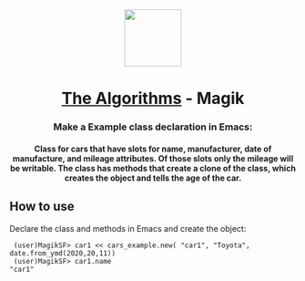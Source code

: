 
<div align="center">
<!-- Title: -->
  <a href="https://github.com/Mateus2314/Magik_Smallworld_the_Algorithms">
    <img src="https://siamz.gallerycdn.vsassets.io/extensions/siamz/smallworld-magik/1.5.2/1573561363325/Microsoft.VisualStudio.Services.Icons.Default" height="100">
  </a>
  <h1><a href="https://github.com/Mateus2314/Magik_Smallworld_the_Algorithmshttps://github.com/TheAlgorithms/">The Algorithms</a> - Magik</h1>

  
  
<!-- Short description: -->
  <h3>Make a Example class declaration in Emacs:</h3>
  <h4>Class for cars that have slots for name, manufacturer, date of manufacture, and mileage attributes. 
  Of those slots only the mileage will be writable.
  The class has methods that create a clone of the class, which creates the object and tells the age of the car. </h4>
</div>

## How to use

Declare the class and methods in Emacs and create the object:

```magik
 (user)MagikSF> car1 << cars_example.new( "car1", "Toyota", date.from_ymd(2020,20,11))
 (user)MagikSF> car1.name
"car1"
 ```

<!-- ## Getting Started

Open Source resource for learning object-oriented programming language with Magik on SmallWorld. #Magik_Smallworld_the_Algorithms

Read through our [Contribution Guidelines](CONTRIBUTING.md) before you contribute.

## Community Channels

We're on [Discord](https://discord.gg/c7MnfGFGa6) and [Gitter](https://gitter.im/TheAlgorithms)! Community channels are great for you to ask questions and get help. Please join us!

## List of Algorithms

See our [directory](DIRECTORY.md) for easier navigation and better overview of the project.
-->
